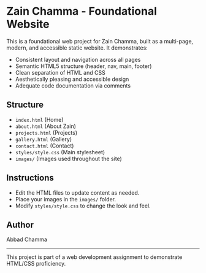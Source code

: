 # Zain Chamma - Foundational Website

This is a foundational web project for Zain Chamma, built as a multi-page, modern, and accessible static website. It demonstrates:
- Consistent layout and navigation across all pages
- Semantic HTML5 structure (header, nav, main, footer)
- Clean separation of HTML and CSS
- Aesthetically pleasing and accessible design
- Adequate code documentation via comments

## Structure
- `index.html` (Home)
- `about.html` (About Zain)
- `projects.html` (Projects)
- `gallery.html` (Gallery)
- `contact.html` (Contact)
- `styles/style.css` (Main stylesheet)
- `images/` (Images used throughout the site)

## Instructions
- Edit the HTML files to update content as needed.
- Place your images in the `images/` folder.
- Modify `styles/style.css` to change the look and feel.

## Author
Abbad Chamma

---
This project is part of a web development assignment to demonstrate HTML/CSS proficiency.
